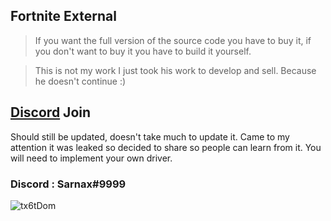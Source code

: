 ## Fortnite External  
> If you want the full version of the source code you have to buy it, if you don't want to buy it you have to build it yourself.

> This is not my work I just took his work to develop and sell. Because he doesn't continue :)
## [Discord](https://discord.gg/YV9Ut3q4Yf) Join

Should still be updated, doesn't take much to update it. Came to my attention it was leaked so decided to share so people can learn from it. You will need to implement your own driver.

### Discord : Sarnax#9999

![tx6tDom](https://user-images.githubusercontent.com/94861415/151808209-c690cf18-43fd-494e-8620-f50418e0ef64.png)
